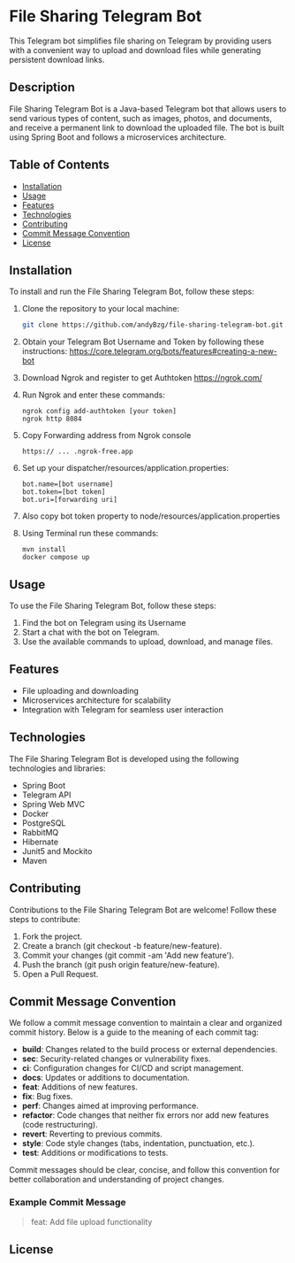 # File Sharing Telegram Bot

This Telegram bot simplifies file sharing on Telegram by providing users with a convenient way to
upload and download files while generating persistent download links.

## Description

File Sharing Telegram Bot is a Java-based Telegram bot that allows users to send various types of content,
such as images, photos, and documents, and receive a permanent link to download the uploaded file.
The bot is built using Spring Boot and follows a microservices architecture.

## Table of Contents

- [Installation](#installation)
- [Usage](#usage)
- [Features](#features)
- [Technologies](#technologies)
- [Contributing](#contributing)
- [Commit Message Convention](#commit-message-convention)
- [License](#license)

## Installation

To install and run the File Sharing Telegram Bot, follow these steps:

1. Clone the repository to your local machine:
   ```bash
   git clone https://github.com/andyBzg/file-sharing-telegram-bot.git
   
2. Obtain your Telegram Bot Username and Token by following these instructions: https://core.telegram.org/bots/features#creating-a-new-bot
3. Download Ngrok and register to get Authtoken https://ngrok.com/
4. Run Ngrok and enter these commands:
   ```
   ngrok config add-authtoken [your token]
   ngrok http 8084

5. Copy Forwarding address from Ngrok console
   ```
   https:// ... .ngrok-free.app 

6. Set up your dispatcher/resources/application.properties:
   ```
   bot.name=[bot username]
   bot.token=[bot token]
   bot.uri=[forwarding uri]
   
7. Also copy bot token property to node/resources/application.properties
   
8. Using Terminal run these commands:
   ```
   mvn install
   docker compose up

## Usage

To use the File Sharing Telegram Bot, follow these steps:

1. Find the bot on Telegram using its Username
2. Start a chat with the bot on Telegram.
3. Use the available commands to upload, download, and manage files.

## Features

* File uploading and downloading
* Microservices architecture for scalability
* Integration with Telegram for seamless user interaction

## Technologies

The File Sharing Telegram Bot is developed using the following technologies and libraries:

* Spring Boot
* Telegram API
* Spring Web MVC
* Docker
* PostgreSQL
* RabbitMQ
* Hibernate
* Junit5 and Mockito
* Maven

## Contributing

Contributions to the File Sharing Telegram Bot are welcome! Follow these steps to contribute:

1. Fork the project.
2. Create a branch (git checkout -b feature/new-feature).
3. Commit your changes (git commit -am 'Add new feature').
4. Push the branch (git push origin feature/new-feature).
5. Open a Pull Request.

## Commit Message Convention

We follow a commit message convention to maintain a clear and organized commit history. 
Below is a guide to the meaning of each commit tag:

- **build**: Changes related to the build process or external dependencies.
- **sec**: Security-related changes or vulnerability fixes.
- **ci**: Configuration changes for CI/CD and script management.
- **docs**: Updates or additions to documentation.
- **feat**: Additions of new features.
- **fix**: Bug fixes.
- **perf**: Changes aimed at improving performance.
- **refactor**: Code changes that neither fix errors nor add new features (code restructuring).
- **revert**: Reverting to previous commits.
- **style**: Code style changes (tabs, indentation, punctuation, etc.).
- **test**: Additions or modifications to tests.

Commit messages should be clear, concise, and follow this convention for better collaboration and 
understanding of project changes.

### Example Commit Message

> feat: Add file upload functionality

## License
